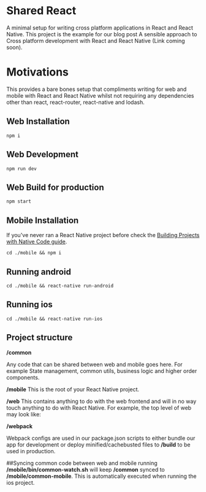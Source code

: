 # Shared React

A minimal setup for writing cross platform applications in React and React Native. 
This project is the example for our blog post A sensible approach to Cross platform development with React and React Native (Link coming soon).

# Motivations
This provides a bare bones setup that compliments writing for web and mobile with React and React Native whilst not requiring any dependencies other than react, react-router, react-native and lodash.
## Web Installation 

``npm i``

## Web Development

```npm run dev```


## Web Build for production

```npm start```

## Mobile Installation 
If you've never ran a React Native project before check the [Building Projects with Native Code guide](https://facebook.github.io/react-native/docs/getting-started.html).

``cd ./mobile && npm i``

## Running android 
```cd ./mobile && react-native run-android```


## Running ios 
```cd ./mobile && react-native run-ios```

## Project structure

**/common**

Any code that can be shared between web and mobile goes here.
For example State management, common utils, business logic and higher order components. 

**/mobile**
This is the root of your React Native project.
 
**/web**
This contains anything to do with the web frontend and will in no way touch anything to do with React Native. For example, the top level of web may look like: 

**/webpack**

Webpack configs are used in our package.json scripts to either bundle our app for development or deploy minified/cachebusted files to **/build** to be used in production.


##Syncing common code between web and mobile
running **/mobile/bin/common-watch.sh** will keep **/common** synced to **/mobile/common-mobile**. 
This is automatically executed when running the ios project.